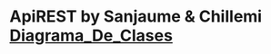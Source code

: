# ApiREST by Sanjaume & Chillemi [Diagrama_De_Clases](https://user-images.githubusercontent.com/82118333/230269338-1966c384-53c1-4b9b-90ab-56e788f9e5d6.png)

